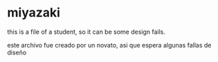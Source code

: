 # miyazaki

this is a file of a student, so it can be some design fails.

este archivo fue creado por un novato, asi que espera algunas fallas de diseño
